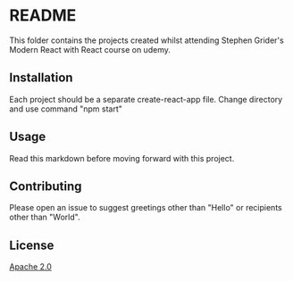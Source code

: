 # README

This folder contains the projects created whilst attending Stephen Grider's Modern React with React
course on udemy. 

## Installation

Each project should be a separate create-react-app file. Change directory and use command "npm start"

## Usage

Read this markdown before moving forward with this project.

## Contributing

Please open an issue to suggest greetings other than "Hello"
or recipients other than "World".

## License

[Apache 2.0](http://www.apache.org/licenses/LICENSE-2.0)